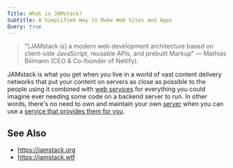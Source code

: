```yaml
---
Title: What is JAMstack?
Subtitle: A Simplified Way to Make Web Sites and Apps
Query: true
---
```


> "[JAMstack is] a modern web development architecture based on client-side JavaScript, reusable APIs, and prebuilt Markup" — Mathias Biilmann (CEO & Co-founder of Netlify).

JAMstack is what you get when you live in a world of vast content delivery networks that put your content on servers as close as possible to the people using it combined with  [web services](/services/) for everything you could imagine ever needing some code on a backend server to run. In other words, there's no need to own and maintain your own [server](/what/serverless/) when you can use a [service that provides them for you](/what/cloud/paas/).

## See Also

* <https://jamstack.org>
* <https://jamstack.wtf>


